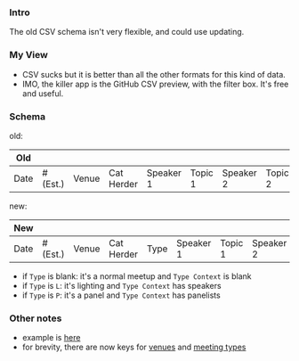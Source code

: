 
### Intro

The old CSV schema isn't very flexible, and could use updating.

### My View

* CSV sucks but it is better than all the other formats for this kind of data.
* IMO, the killer app is the GitHub CSV preview, with the filter box. It's free and useful.

### Schema

old:

|Old          |     |          |         |       |         |       |        |           |
|-------------|-----|----------|---------|-------|---------|-------|--------|-----------|
|Date|# (Est.)|Venue|Cat Herder|Speaker 1|Topic 1|Speaker 2|Topic 2|Sponsors|A/V Support|

new:

|New          |     |          |    |         |       |         |       |        |           |            |
|-------------|-----|----------|----|---------|-------|---------|-------|--------|-----------|------------|
|Date|# (Est.)|Venue|Cat Herder|Type|Speaker 1|Topic 1|Speaker 2|Topic 2|Sponsors|A/V Support|Type Context|

* if `Type` is blank: it's a normal meetup and `Type Context` is blank
* if `Type` is `L`: it's lighting and `Type Context` has speakers
* if `Type` is `P`: it's a panel and `Type Context` has panelists

### Other notes

* example is [here](./Meetups_v2.csv) 
* for brevity, there are now keys for [venues](./Venue_v2.csv) and [meeting types](./Type_v2.csv)

